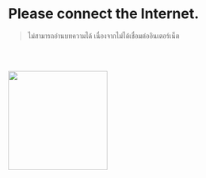 # Please connect the Internet.

> ไม่สามารถอ่านบทความได้ เนื่องจากไม่ได้เชื่อมต่ออินเตอร์เน็ต

<img src="/offine/offline.png" width="200" style="background : none !important; margin-top: 3rem;">